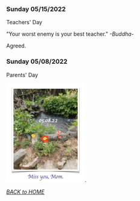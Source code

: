 ### Sunday 05/15/2022 

Teachers' Day

"Your worst enemy is your best teacher." _-Buddha-_  


Agreed.




### Sunday 05/08/2022  

Parents' Day

![Miss you, mom](/images/05082022.png). 

_[BACK to HOME](../README.md)_
